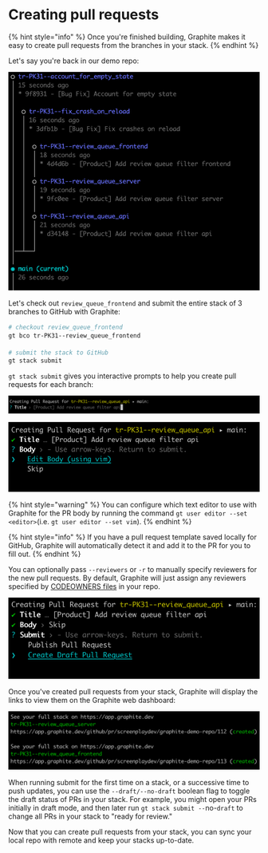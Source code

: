 # Creating pull requests

{% hint style="info" %}
Once you're finished building, Graphite makes it easy to create pull requests from the branches in your stack.
{% endhint %}

Let's say you're back in our demo repo:

![](<../../.gitbook/assets/Screen Shot 2021-10-14 at 11.53.30 AM.png>)

Let's check out `review_queue_frontend` and submit the entire stack of 3 branches to GitHub with Graphite:

```bash
# checkout review_queue_frontend
gt bco tr-PK31--review_queue_frontend

# submit the stack to GitHub
gt stack submit
```

`gt stack submit` gives you interactive prompts to help you create pull requests for each branch:

![Edit the PR title](<../../.gitbook/assets/Screen Shot 2021-10-14 at 4.51.22 PM.png>)

![Edit the PR body](<../../.gitbook/assets/Screen Shot 2021-10-14 at 4.51.37 PM.png>)

{% hint style="warning" %}
You can configure which text editor to use with Graphite for the PR body by running the command `gt user editor --set <editor>`(i.e. `gt user editor --set vim`).
{% endhint %}

{% hint style="info" %}
If you have a pull request template saved locally for GitHub, Graphite will automatically detect it and add it to the PR for you to fill out.
{% endhint %}

You can optionally pass `--reviewers` or `-r` to manually specify reviewers for the new pull requests. By default, Graphite will just assign any reviewers specified by [CODEOWNERS files](https://docs.github.com/en/repositories/managing-your-repositorys-settings-and-features/customizing-your-repository/about-code-owners) in your repo.

![](<../../.gitbook/assets/Screen Shot 2021-10-14 at 4.51.49 PM.png>)

Once you've created pull requests from your stack, Graphite will display the links to view them on the Graphite web dashboard:

![](<../../.gitbook/assets/Screen Shot 2021-10-14 at 4.52.31 PM.png>)

When running submit for the first time on a stack, or a successive time to push updates, you can use the `--draft/--no-draft` boolean flag to toggle the draft status of PRs in your stack. For example, you might open your PRs initially in draft mode, and then later run `gt stack submit --`no-`draft` to change all PRs in your stack to "ready for review."

Now that you can create pull requests from your stack, you can sync your local repo with remote and keep your stacks up-to-date.
